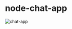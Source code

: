# node-chat-app
![chat-app](https://github.com/uniqueayo1988/node-chat-app/workflows/Node.js%20CI/badge.svg)
